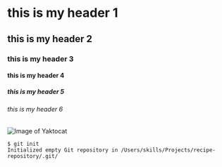 #  this is my  header 1
## this is my  header 2 
### this is my  header 3
#### this is my header 4
##### this is my  header 5
###### this is my header 6


![Image of Yaktocat](https://octodex.github.com/images/yaktocat.png)


```
$ git init
Initialized empty Git repository in /Users/skills/Projects/recipe-repository/.git/
```
